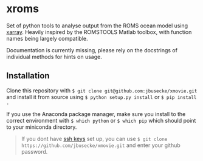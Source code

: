 # xroms
Set of python tools to analyse output from the ROMS ocean model using [xarray](https://github.com/pydata/xarray).
Heavily inspired by the ROMSTOOLS Matlab toolbox, with function names being largely compatible.

Documentation is currently missing, please rely on the docstrings of individual methods for hints on usage.

## Installation
Clone this repository with `$ git clone git@github.com:jbusecke/xmovie.git` and
install it from source using `$ python setup.py install` or `$ pip install .`

If you use the Anaconda package manager, make sure you install to the correct environment with `$ which python` or `$ which pip` which should point to your miniconda directory.

>If you dont have [ssh keys](https://help.github.com/en/articles/adding-a-new-ssh-key-to-your-github-account) set up, you can use `$ git clone https://github.com/jbusecke/xmovie.git` and enter your github password.

